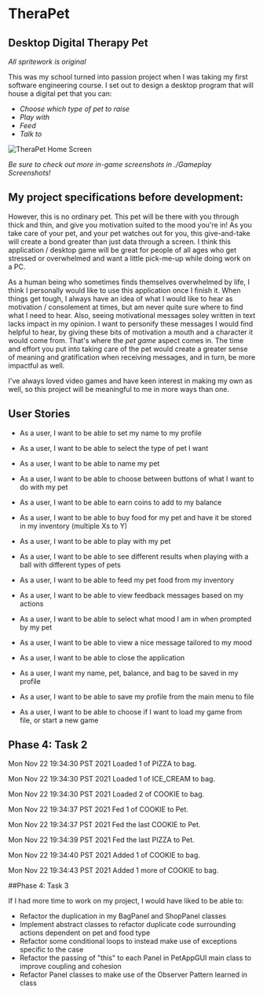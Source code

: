 # TheraPet

## Desktop Digital Therapy Pet 
*All spritework is original*

This was my school turned into passion project when I was taking my first software engineering course.
I set out to design a desktop program that will house a digital pet that you can:
- *Choose which type of pet to raise*
- *Play with*
- *Feed*
- *Talk to*

![TheraPet Home Screen](Gameplay%20Screenshots/ApplicationPanel.jpeg)

*Be sure to check out more in-game screenshots in ./Gameplay Screenshots!*


## My project specifications before development:

However, this is no ordinary pet. This pet will be there with you through thick and 
thin, and give you motivation suited to the mood you're in! As you take care of your pet,
and your pet watches out for you, this give-and-take will create a bond greater than
just data through a screen. I think this application
/ desktop game will be great for people of all ages who get stressed or overwhelmed
and want a little pick-me-up while doing work on a PC. 

As a human being who sometimes finds themselves overwhelmed by life, I think I personally 
would like to use this application once I finish it. When things get tough, I always have an idea
of what I would like to hear as motivation / consolement at times, but am never quite sure where to find
what I need to hear. Also, seeing motivational messages soley written in text
lacks impact in my opinion. I want to personify these messages I would find helpful
to hear, by giving these bits of motivation a mouth and a character it would come from. 
That's where the *pet game* aspect comes in. The time and effort you
put into taking care of the pet would create a greater sense of meaning and gratification
when receiving messages, and in turn, be more impactful as well.

I've always loved video games and have keen interest in making my own as well, so this project will be meaningful
to me in more ways than one.

## User Stories

- As a user, I want to be able to set my name to my profile
- As a user, I want to be able to select the type of pet I want
- As a user, I want to be able to name my pet
- As a user, I want to be able to choose between buttons of what I want to do with my pet
- As a user, I want to be able to earn coins to add to my balance
- As a user, I want to be able to buy food for my pet and have it be stored in my inventory (multiple Xs to Y)
- As a user, I want to be able to play with my pet
- As a user, I want to be able to see different results when playing with a ball with different types of pets
- As a user, I want to be able to feed my pet food from my inventory
- As a user, I want to be able to view feedback messages based on my actions
- As a user, I want to be able to select what mood I am in when prompted by my pet
- As a user, I want to be able to view a nice message tailored to my mood
- As a user, I want to be able to close the application
- As a user, I want my name, pet, balance, and bag to be saved in my profile

- As a user, I want to be able to save my profile from the main menu to file
- As a user, I want to be able to choose if I want to load my game from file, or start a new game


## Phase 4: Task 2

Mon Nov 22 19:34:30 PST 2021
Loaded 1 of PIZZA to bag.

Mon Nov 22 19:34:30 PST 2021
Loaded 1 of ICE_CREAM to bag.

Mon Nov 22 19:34:30 PST 2021
Loaded 2 of COOKIE to bag.

Mon Nov 22 19:34:37 PST 2021
Fed 1 of COOKIE to Pet.

Mon Nov 22 19:34:37 PST 2021
Fed the last COOKIE to Pet.

Mon Nov 22 19:34:39 PST 2021
Fed the last PIZZA to Pet.

Mon Nov 22 19:34:40 PST 2021
Added 1 of COOKIE to bag.

Mon Nov 22 19:34:43 PST 2021
Added 1 more of COOKIE to bag.

##Phase 4: Task 3

If I had more time to work on my project, I would have liked to be able to:
- Refactor the duplication in my BagPanel and ShopPanel classes
- Implement abstract classes to refactor duplicate code surrounding actions dependent on pet and food type
- Refactor some conditional loops to instead make use of exceptions specific to the case
- Refactor the passing of "this" to each Panel in PetAppGUI main class to improve coupling and cohesion
- Refactor Panel classes to make use of the Observer Pattern learned in class
